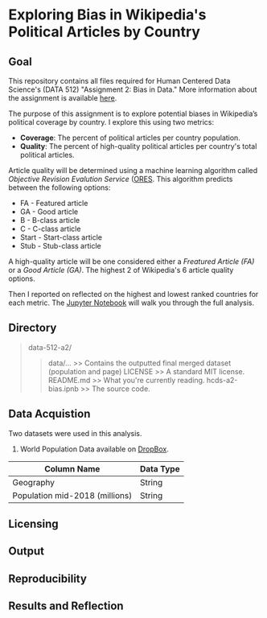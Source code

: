 # Exploring Bias in Wikipedia's Political Articles by Country

## Goal
This repository contains all files required for Human Centered Data Science's (DATA 512) "Assignment 2: Bias in Data." More information about the assignment is available [here](https://wiki.communitydata.cc/Human_Centered_Data_Science_(Fall_2018)/Assignments#A2:_Bias_in_data).

The purpose of this assignment is to explore potential biases in Wikipedia’s political coverage by country. I explore this using two metrics:
* __Coverage__: The percent of political articles per country population.
* __Quality__: The percent of high-quality political articles per country's total political articles. 

Article quality will be determined using a machine learning algorithm called _Objective Revision Evalution Service_ ([ORES](https://ores.wikimedia.org/v3/#!/scoring/get_v3_scores_context_revid_model).  This algorithm predicts between the following options:
* FA - Featured article
*	GA - Good article
*	B - B-class article
*	C - C-class article
*	Start - Start-class article
*	Stub - Stub-class article

A high-quality article will be one considered either a _Freatured Article (FA)_ or a _Good Article (GA)_. The highest 2 of Wikipedia's 6 article quality options.

Then I reported on reflected on the highest and lowest ranked countries for each metric. The [Jupyter Notebook]() will walk you through the full analysis.

## Directory
> data-512-a2/
>> data/... >> Contains the outputted final merged dataset (population and page)
>> LICENSE >> A standard MIT license. 
>> README.md >> What you're currently reading. 
>> hcds-a2-bias.ipnb >> The source code. 

## Data Acquistion
Two datasets were used in this analysis.
1. World Population Data available on [DropBox](https://www.dropbox.com/s/5u7sy1xt7g0oi2c/WPDS_2018_data.csv?dl=0).

| Column Name | Data Type |
| --- | --- |
| Geography | String |
| Population mid-2018 (millions) | String |

## Licensing

## Output

## Reproducibility

## Results and Reflection



